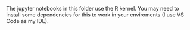 The jupyter notebooks in this folder use the R kernel. You may need to install some dependencies for this to work in your enviroments (I use VS Code as my IDE).